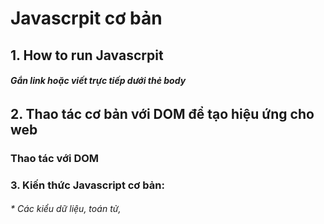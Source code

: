 # Javascrpit cơ bản
## 1. How to run Javascrpit
###### **Gắn link hoặc viết trực tiếp dưới thẻ body**
##  2. Thao tác cơ bản với DOM để tạo hiệu ứng cho web
### Thao tác với DOM
### 3. Kiến thức Javascript cơ bản: 
######    *  Các kiểu dữ liệu, toán tử, 
